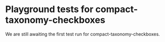 # Playground tests for compact-taxonomy-checkboxes
We are still awaiting the first test run for compact-taxonomy-checkboxes.
